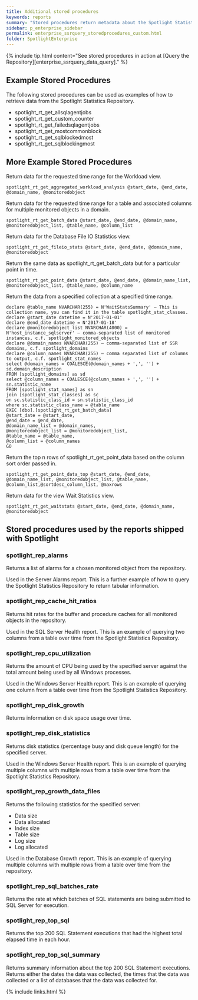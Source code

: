 ```yaml
---
title: Additional stored procedures
keywords: reports
summary: "Stored procedures return metadata about the Spotlight Statistics Repository or data from within the Spotlight Statistics Repository. The following procuedures are in addition to the Spotlight API Stored Procedures."
sidebar: p_enterprise_sidebar
permalink: enterprise_ssrquery_storedprocedures_custom.html
folder: SpotlightEnterprise
---
```



{% include tip.html content="See stored procedures in action at [Query the Repository][enterprise_ssrquery_data_query]." %}


## Example Stored Procedures
The following stored procedures can be used as examples of how to retrieve data from the Spotlight Statistics Repository.

* spotlight_rt_get_allsqlagentjobs
* spotlight_rt_get_custom_counter
* spotlight_rt_get_failedsqlagentjobs
* spotlight_rt_get_mostcommonblock
* spotlight_rt_get_sqlblockedmost
* spotlight_rt_get_sqlblockingmost

## More Example Stored Procedures

Return data for the requested time range for the Workload view.
```
spotlight_rt_get_aggregated_workload_analysis @start_date, @end_date, @domain_name, @monitoredobject
```

Return data for the requested time range for a table and associated columns for multiple monitored objects in a domain.
```
spotlight_rt_get_batch_data @start_date, @end_date, @domain_name, @monitoredobject_list, @table_name, @column_list
```
Return data for the Database File IO Statistics view.
```
spotlight_rt_get_fileio_stats @start_date, @end_date, @domain_name, @monitoredobject
```

Return the same data as spotlight_rt_get_batch_data but for a particular point in time.
```
spotlight_rt_get_point_data @start_date, @end_date, @domain_name_list, @monitoredobject_list, @table_name, @column_name
```

Return the data from a specified collection at a specified time range.

```
declare @table_name NVARCHAR(255) = N'WaitStatsSummary' – This is collection name, you can find it in the table spotlight_stat_classes.
declare @start_date datetime = N'2017-01-01'
declare @end_date datetime = N'2017-01-18'
declare @monitoredobject_list NVARCHAR(4000) = N'host_instance_sqlserver' – comma-separated list of monitored instances, c.f. spotlight_monitored_objects
declare @domain_names NVARCHAR(255) – comma-separated list of SSR domains, c.f. spotlight_domains
declare @column_names NVARCHAR(255) – comma separated list of columns to output, c.f. spotlight_stat_names
select @domain_names = COALESCE(@domain_names + ',', '') + sd.domain_description
FROM [spotlight_domains] as sd
select @column_names = COALESCE(@column_names + ',', '') + sn.statistic_name
FROM [spotlight_stat_names] as sn
join [spotlight_stat_classes] as sc
on sc.statistic_class_id = sn.statistic_class_id
where sc.statistic_class_name = @table_name
EXEC [dbo].[spotlight_rt_get_batch_data]
@start_date = @start_date,
@end_date = @end_date,
@domain_name_list = @domain_names,
@monitoredobject_list = @monitoredobject_list,
@table_name = @table_name,
@column_list = @column_names
GO
```


Return the top n rows of spotlight_rt_get_point_data based on the column sort order passed in.
```
spotlight_rt_get_point_data_top @start_date, @end_date, @domain_name_list, @monitoredobject_list, @table_name, @column_list,@sortdesc_column_list, @maxrows
```

Return data for the view Wait Statistics view.
```
spotlight_rt_get_waitstats @start_date, @end_date, @domain_name, @monitoredobject
```

## Stored procedures used by the reports shipped with Spotlight

### spotlight_rep_alarms
Returns a list of alarms for a chosen monitored object from the repository.

Used in the Server Alarms report. This is a further example of how to query the Spotlight Statistics Repository to return tabular information.

### spotlight_rep_cache_hit_ratios
Returns hit rates for the buffer and procedure caches for all monitored objects in the repository.

Used in the SQL Server Health report. This is an example of querying two columns from a table over time from the Spotlight Statistics Repository.

### spotlight_rep_cpu_utilization
Returns the amount of CPU being used by the specified server against the total amount being used by all Windows processes.

Used in the Windows Server Health report. This is an example of querying one column from a table over time from the Spotlight Statistics Repository.

### spotlight_rep_disk_growth
Returns information on disk space usage over time.

### spotlight_rep_disk_statistics
Returns disk statistics (percentage busy and disk queue length) for the specified server.

Used in the Windows Server Health report. This is an example of querying multiple columns with multiple rows from a table over time from the Spotlight Statistics Repository.

### spotlight_rep_growth_data_files
Returns the following statistics for the specified server:

* Data size
* Data allocated
* Index size
* Table size
* Log size
* Log allocated

Used in the Database Growth report. This is an example of querying multiple columns with multiple rows from a table over time from the repository.

### spotlight_rep_sql_batches_rate
Returns the rate at which batches of SQL statements are being submitted to SQL Server for execution.

### spotlight_rep_top_sql  
Returns the top 200 SQL Statement executions that had the highest total elapsed time in each hour.

### spotlight_rep_top_sql_summary  
Returns summary information about the top 200 SQL Statement executions. Returns either the dates the data was collected, the times that the data was collected or a list of databases that the data was collected for.




{% include links.html %}
